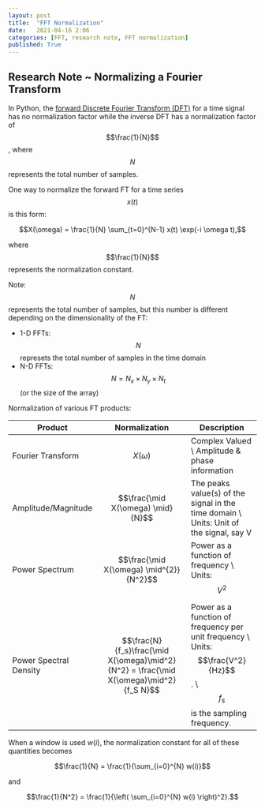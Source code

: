 ```yaml
---
layout: post
title:  "FFT Normalization"
date:   2021-04-16 2:06
categories: [FFT, research note, FFT normalization]
published: True
---
```


## Research Note ~ Normalizing a Fourier Transform

In Python, the [forward Discrete Fourier Transform (DFT)](https://numpy.org/doc/stable/reference/routines.fft.html) for a time signal has no normalization factor while the inverse DFT has a normalization factor of $$\frac{1}{N}$$, where $$N$$ represents the total number of samples.

One way to normalize the forward FT for a time series $$x(t)$$ is this form:

$$X(\omega) = \frac{1}{N} \sum_{t=0}^{N-1} x(t) \exp(-i \omega t),$$

where $$\frac{1}{N}$$ represents the normalization constant.

Note: $$N$$ represents the total number of samples, but this number is different depending on the dimensionality of the FT:
- 1-D FFTs: $$N$$ represets the total number of samples in the time domain
- N-D FFTs: $$N = N_x \times N_y \times N_t$$ (or the size of the array)

Normalization of various FT products:


Product | Normalization | Description
------------ | ------------- | --------
Fourier Transform | $$X(\omega)$$ | Complex Valued \ Amplitude & phase information 
Amplitude/Magnitude | $$\frac{\mid X(\omega) \mid}{N}$$ | The peaks value(s) of the signal in the time domain \ Units: Unit of the signal, say V </li></ul>
Power Spectrum | $$\frac{\mid X(\omega) \mid^{2}}{N^2}$$ |  Power as a function of frequency \ Units: $$V^2$$
Power Spectral Density | $$\frac{N}{f_s}\frac{\mid X(\omega)\mid^2}{N^2} = \frac{\mid X(\omega)\mid^2}{f_S N}$$ |  Power as a function of frequency per unit frequency \ Units: $$\frac{V^2}{Hz}$$. \ $$f_s$$ is the sampling frequency.


When a window is used $w(i)$, the normalization constant for all of these quantities becomes

$$\frac{1}{N} = \frac{1}{\sum_{i=0}^{N} w(i)}$$

and

$$\frac{1}{N^2} = \frac{1}{\left( \sum_{i=0}^{N} w(i) \right)^2}.$$


